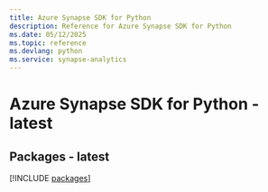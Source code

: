 ```yaml
---
title: Azure Synapse SDK for Python
description: Reference for Azure Synapse SDK for Python
ms.date: 05/12/2025
ms.topic: reference
ms.devlang: python
ms.service: synapse-analytics
---
```

# Azure Synapse SDK for Python - latest
## Packages - latest
[!INCLUDE [packages](synapse-index.md)]